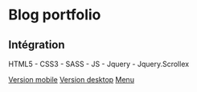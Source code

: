 # Blog portfolio

## Intégration

HTML5 - CSS3 - SASS - JS - Jquery - Jquery.Scrollex

[Version mobile](docs/mobile.png)
[Version desktop](docs/desktop.png)
[Menu](docs/menu.png)